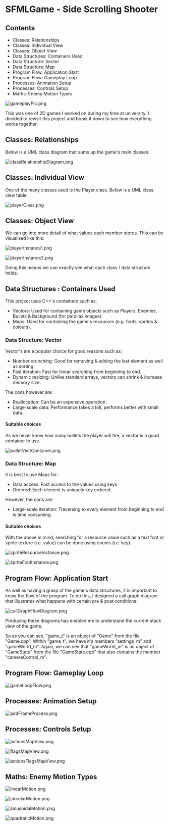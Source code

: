 # SFMLGame - Side Scrolling Shooter

## Contents
- Classes: Relationships
- Classes: Individual View
- Classes: Object View
- Data Structures: Containers Used
- Data Structure: Vector
- Data Structure: Map
- Program Flow: Application Start
- Program Flow: Gameplay Loop
- Processes: Animation Setup
- Processes: Controls Setup
- Maths: Enemy Motion Types

![gameplayPic.png](https://github.com/M35S/SFMLGameTest/blob/main/SFML%20Github%20images/gameplayPic.png)

This was one of 2D games I worked on during my time at university. I decided to revisit this project and break it down to see how everything works together.

## Classes: Relationships

Below is a UML class diagram that sums up the game's main classes:

![classRelationshipDiagram.png](https://github.com/M35S/SFMLGameTest/blob/main/SFML%20Github%20images/classRelationshipDiagram.PNG)

## Classes: Individual View

One of the many classes used is the Player class. Below is a UML class view table:

![playerClass.png](https://github.com/M35S/SFMLGameTest/blob/main/SFML%20Github%20images/playerClass.PNG)

## Classes: Object View

We can go into more detail of what values each member stores. This can be visualised like this:

![playerInstance1.png](https://github.com/M35S/SFMLGameTest/blob/main/SFML%20Github%20images/playerInstance1.PNG)

![playerInstance2.png](https://github.com/M35S/SFMLGameTest/blob/main/SFML%20Github%20images/playerInstance2.PNG)

Doing this means we can exactly see what each class / data structure holds.

## Data Structures : Containers Used

This project uses C++'s containers such as:
- Vectors: Used for containing game objects such as Players, Enemies, Bullets & Background (for parallax images).
- Maps: Used for containing the game's resources (e.g. fonts, sprites & colours).

### Data Structure: Vector
Vector's are a popular choice for good reasons such as:
- Number crunching: Good for removing & adding the last element as well as sorting.
- Fast iteration: Fast for linear searching from beginning to end.
- Dynamic resizing: Unlike standard arrays, vectors can shrink & increase memory size.

The cons however are:
- Reallocation: Can be an expensive operation.
- Large-scale data: Performance takes a toll, performs better with small data.

#### Suitable choices
As we never know how many bullets the player will fire, a vector is a good container to use. 

![bulletVectContainer.png](https://github.com/M35S/SFMLGameTest/blob/main/SFML%20Github%20images/bulletVectContainer.PNG)

### Data Structure: Map
It is best to use Maps for:
- Data access: Fast access to the values using keys.
- Ordered: Each element is uniquely key ordered.

However, the cons are:
- Large-scale iteration: Traversing to every element from beginning to end is time consuming. 

#### Suitable choices
With the above in mind, searching for a resource value such as a text font or sprite texture (i.e. value) can be done using enums (i.e. key).

![spriteResourceInstance.png](https://github.com/M35S/SFMLGameTest/blob/main/SFML%20Github%20images/spriteResourceInstance.PNG)

![spriteFontInstance.png](https://github.com/M35S/SFMLGameTest/blob/main/SFML%20Github%20images/spriteFontInstance.PNG)

## Program Flow: Application Start
As well as having a grasp of the game's data structures, it is important to know the flow of the program. 
To do this, I designed a call graph diagram that illustrates what happens with certain pre & post conditions:

![callGraphFlowDiagram.png](https://github.com/M35S/SFMLGameTest/blob/main/SFML%20Github%20images/callGraphFlowDiagram.PNG)

Producing these diagrams has enabled me to understand the current stack view of the game. 

So as you can see, "game_t" is an object of "Game" from the file "Game.cpp". 
Within "game_t", we have it's members "settings_m" and "gameWorld_m". 
Again, we can see that "gameWorld_m" is an object of "GameState" from the file "GameState.cpp" that also contains the member "cameraControl_m".

## Program Flow: Gameplay Loop

![gameLoopFlow.png](https://github.com/M35S/SFMLGameTest/blob/main/SFML%20Github%20images/gameLoopFlow.PNG)

## Processes: Animation Setup

![addFrameProcess.png](https://github.com/M35S/SFMLGameTest/blob/main/SFML%20Github%20images/addFrameProcess.PNG)

## Processes: Controls Setup

![actionsMapView.png](https://github.com/M35S/SFMLGameTest/blob/main/SFML%20Github%20images/actionsMapView.PNG)

![flagsMapView.png](https://github.com/M35S/SFMLGameTest/blob/main/SFML%20Github%20images/flagsMapView.PNG)

![actionsFlagsMapView.png](https://github.com/M35S/SFMLGameTest/blob/main/SFML%20Github%20images/actionsFlagsMapView.PNG)

## Maths: Enemy Motion Types

![linearMotion.png](https://github.com/M35S/SFMLGameTest/blob/main/SFML%20Github%20images/linearMotion.PNG)

![circularMotion.png](https://github.com/M35S/SFMLGameTest/blob/main/SFML%20Github%20images/circularMotion.PNG)

![sinusoidalMotion.png](https://github.com/M35S/SFMLGameTest/blob/main/SFML%20Github%20images/sinusoidalMotion.PNG)

![quadraticMotion.png](https://github.com/M35S/SFMLGameTest/blob/main/SFML%20Github%20images/quadraticMotion.PNG)
